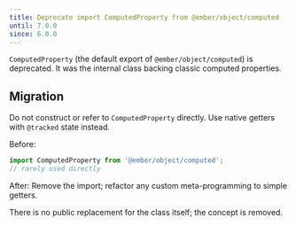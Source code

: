 ```yaml
---
title: Deprecate import ComputedProperty from @ember/object/computed
until: 7.0.0
since: 6.0.0
---
```


`ComputedProperty` (the default export of `@ember/object/computed`) is deprecated. It was the internal class backing classic computed properties.

## Migration
Do not construct or refer to `ComputedProperty` directly. Use native getters with `@tracked` state instead.

Before:
```js
import ComputedProperty from '@ember/object/computed';
// rarely used directly
```
After: Remove the import; refactor any custom meta-programming to simple getters.

There is no public replacement for the class itself; the concept is removed.

